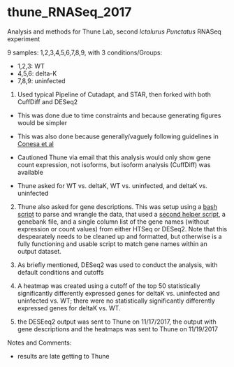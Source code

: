 # thune_RNASeq_2017

Analysis and methods for Thune Lab, second *Ictalurus Punctatus* RNASeq experiment

9 samples: 1,2,3,4,5,6,7,8,9, with 3 conditions/Groups: 

 * 1,2,3: WT
 * 4,5,6: delta-K
 * 7,8,9: uninfected

1) Used typical Pipeline of Cutadapt, and STAR, then forked with both CuffDiff and DESeq2

 * This was done due to time constraints and because generating figures would be simpler
 
 * This was also done because generally/vaguely following guidelines in [Conesa et al](https://genomebiology.biomedcentral.com/articles/10.1186/s13059-016-0881-8)

 * Cautioned Thune via email that this analysis would only show gene count expression, not isoforms, but isoform analysis (CuffDiff) was available
 
  * Thune asked for WT vs. deltaK, WT vs. uninfected, and deltaK vs. uninfected

2) Thune also asked for gene descriptions.  This was setup using a [bash script](https://github.com/disulfidebond/thune_RNASeq_2017/blob/master/findGeneAnnotation.sh) to parse and wrangle the data, that used a [second helper script](https://github.com/disulfidebond/thune_RNASeq_2017/blob/master/findGeneProduct.sh), a genebank file, and a single column list of the gene names (without expression or count values) from either HTSeq or DESeq2.  Note that this despearately needs to be cleaned up and formatted, but otherwise is a fully functioning and usable script to match gene names within an output dataset.

3) As briefly mentioned, DESeq2 was used to conduct the analysis, with default conditions and cutoffs

4) A heatmap was created using a cutoff of the top 50 statistically significantly differently expressed genes for deltaK vs. uninfected and uninfected vs. WT; there were no statistically significantly differently expressed genes for deltaK vs. WT.

5) the DESEeq2 output was sent to Thune on 11/17/2017, the output with gene descriptions and the heatmaps was sent to Thune on 11/19/2017

Notes and Comments:
 * results are late getting to Thune
 

